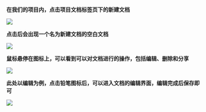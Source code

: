 **在我们的项目内，点击项目文档标签页下的新建文档**

![](http://43.143.140.26/media/chatImage/2_1_5OwvjAY.jpg)

**点击后会出现一个名为新建文档的空白文档**

![](http://43.143.140.26/media/chatImage/2_1_zi7Yr99.jpg)

**鼠标悬停在图标上，可以看到可以对文档进行的操作，包括编辑、删除和分享**

![](http://43.143.140.26/media/chatImage/2_1_VTFNKnu.jpg)

**此处以编辑为例，点击铅笔图标后，可以进入文档的编辑界面，编辑完成后保存即可**

![](http://43.143.140.26/media/chatImage/2_1_PSTvCPC.jpg)